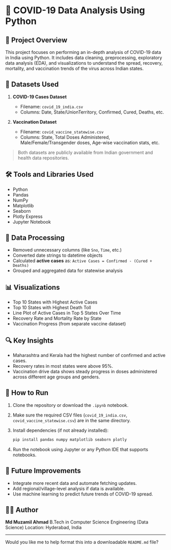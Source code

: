 
# 🦠 COVID-19 Data Analysis Using Python

## 📌 Project Overview

This project focuses on performing an in-depth analysis of COVID-19 data in India using Python. It includes data cleaning, preprocessing, exploratory data analysis (EDA), and visualizations to understand the spread, recovery, mortality, and vaccination trends of the virus across Indian states.

## 📂 Datasets Used

1. **COVID-19 Cases Dataset**

   * Filename: `covid_19_india.csv`
   * Columns: Date, State/UnionTerritory, Confirmed, Cured, Deaths, etc.

2. **Vaccination Dataset**

   * Filename: `covid_vaccine_statewise.csv`
   * Columns: State, Total Doses Administered, Male/Female/Transgender doses, Age-wise vaccination stats, etc.

> Both datasets are publicly available from Indian government and health data repositories.

## 🛠️ Tools and Libraries Used

* Python
* Pandas
* NumPy
* Matplotlib
* Seaborn
* Plotly Express
* Jupyter Notebook

## 🧪 Data Processing

* Removed unnecessary columns (like `Sno`, `Time`, etc.)
* Converted date strings to datetime objects
* Calculated **active cases** as:
  `Active Cases = Confirmed - (Cured + Deaths)`
* Grouped and aggregated data for statewise analysis

## 📊 Visualizations

* Top 10 States with Highest Active Cases
* Top 10 States with Highest Death Toll
* Line Plot of Active Cases in Top 5 States Over Time
* Recovery Rate and Mortality Rate by State
* Vaccination Progress (from separate vaccine dataset)

## 🔍 Key Insights

* Maharashtra and Kerala had the highest number of confirmed and active cases.
* Recovery rates in most states were above 95%.
* Vaccination drive data shows steady progress in doses administered across different age groups and genders.

## 📁 How to Run

1. Clone the repository or download the `.ipynb` notebook.
2. Make sure the required CSV files (`covid_19_india.csv`, `covid_vaccine_statewise.csv`) are in the same directory.
3. Install dependencies (if not already installed):

   ```bash
   pip install pandas numpy matplotlib seaborn plotly
   ```
4. Run the notebook using Jupyter or any Python IDE that supports notebooks.

## 📌 Future Improvements

* Integrate more recent data and automate fetching updates.
* Add regional/village-level analysis if data is available.
* Use machine learning to predict future trends of COVID-19 spread.

## 👨‍💻 Author

**Md Muzamil Ahmad**
B.Tech in Computer Science Engineering (Data Science)
Location: Hyderabad, India

---

Would you like me to help format this into a downloadable `README.md` file?

